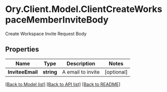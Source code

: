 # Ory.Client.Model.ClientCreateWorkspaceMemberInviteBody
Create Workspace Invite Request Body

## Properties

Name | Type | Description | Notes
------------ | ------------- | ------------- | -------------
**InviteeEmail** | **string** | A email to invite | [optional] 

[[Back to Model list]](../README.md#documentation-for-models) [[Back to API list]](../README.md#documentation-for-api-endpoints) [[Back to README]](../README.md)

